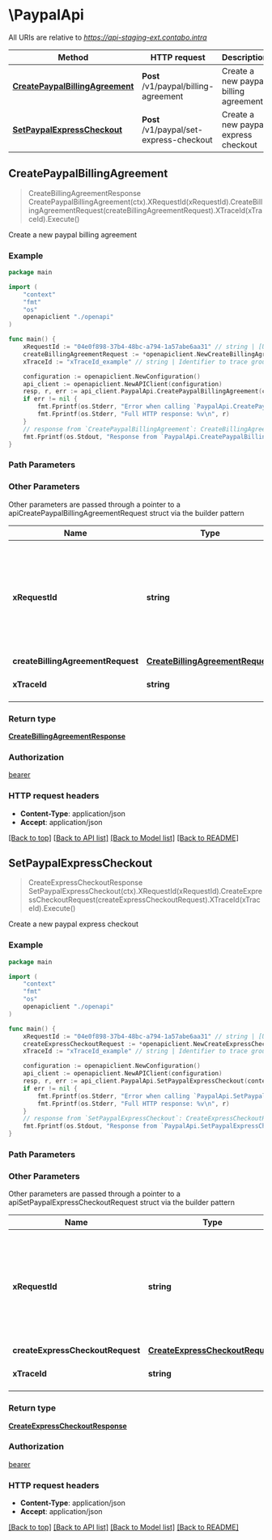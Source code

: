# \PaypalApi

All URIs are relative to *https://api-staging-ext.contabo.intra*

Method | HTTP request | Description
------------- | ------------- | -------------
[**CreatePaypalBillingAgreement**](PaypalApi.md#CreatePaypalBillingAgreement) | **Post** /v1/paypal/billing-agreement | Create a new paypal billing agreement
[**SetPaypalExpressCheckout**](PaypalApi.md#SetPaypalExpressCheckout) | **Post** /v1/paypal/set-express-checkout | Create a new paypal express checkout



## CreatePaypalBillingAgreement

> CreateBillingAgreementResponse CreatePaypalBillingAgreement(ctx).XRequestId(xRequestId).CreateBillingAgreementRequest(createBillingAgreementRequest).XTraceId(xTraceId).Execute()

Create a new paypal billing agreement



### Example

```go
package main

import (
    "context"
    "fmt"
    "os"
    openapiclient "./openapi"
)

func main() {
    xRequestId := "04e0f898-37b4-48bc-a794-1a57abe6aa31" // string | [Uuid4](https://en.wikipedia.org/wiki/Universally_unique_identifier#Version_4_(random)) to identify individual requests for support cases. You can use [uuidgenerator](https://www.uuidgenerator.net/version4) to generate them manually.
    createBillingAgreementRequest := *openapiclient.NewCreateBillingAgreementRequest("EC-3YW896672T712043W") // CreateBillingAgreementRequest | 
    xTraceId := "xTraceId_example" // string | Identifier to trace group of requests. (optional)

    configuration := openapiclient.NewConfiguration()
    api_client := openapiclient.NewAPIClient(configuration)
    resp, r, err := api_client.PaypalApi.CreatePaypalBillingAgreement(context.Background()).XRequestId(xRequestId).CreateBillingAgreementRequest(createBillingAgreementRequest).XTraceId(xTraceId).Execute()
    if err != nil {
        fmt.Fprintf(os.Stderr, "Error when calling `PaypalApi.CreatePaypalBillingAgreement``: %v\n", err)
        fmt.Fprintf(os.Stderr, "Full HTTP response: %v\n", r)
    }
    // response from `CreatePaypalBillingAgreement`: CreateBillingAgreementResponse
    fmt.Fprintf(os.Stdout, "Response from `PaypalApi.CreatePaypalBillingAgreement`: %v\n", resp)
}
```

### Path Parameters



### Other Parameters

Other parameters are passed through a pointer to a apiCreatePaypalBillingAgreementRequest struct via the builder pattern


Name | Type | Description  | Notes
------------- | ------------- | ------------- | -------------
 **xRequestId** | **string** | [Uuid4](https://en.wikipedia.org/wiki/Universally_unique_identifier#Version_4_(random)) to identify individual requests for support cases. You can use [uuidgenerator](https://www.uuidgenerator.net/version4) to generate them manually. | 
 **createBillingAgreementRequest** | [**CreateBillingAgreementRequest**](CreateBillingAgreementRequest.md) |  | 
 **xTraceId** | **string** | Identifier to trace group of requests. | 

### Return type

[**CreateBillingAgreementResponse**](CreateBillingAgreementResponse.md)

### Authorization

[bearer](../README.md#bearer)

### HTTP request headers

- **Content-Type**: application/json
- **Accept**: application/json

[[Back to top]](#) [[Back to API list]](../README.md#documentation-for-api-endpoints)
[[Back to Model list]](../README.md#documentation-for-models)
[[Back to README]](../README.md)


## SetPaypalExpressCheckout

> CreateExpressCheckoutResponse SetPaypalExpressCheckout(ctx).XRequestId(xRequestId).CreateExpressCheckoutRequest(createExpressCheckoutRequest).XTraceId(xTraceId).Execute()

Create a new paypal express checkout



### Example

```go
package main

import (
    "context"
    "fmt"
    "os"
    openapiclient "./openapi"
)

func main() {
    xRequestId := "04e0f898-37b4-48bc-a794-1a57abe6aa31" // string | [Uuid4](https://en.wikipedia.org/wiki/Universally_unique_identifier#Version_4_(random)) to identify individual requests for support cases. You can use [uuidgenerator](https://www.uuidgenerator.net/version4) to generate them manually.
    createExpressCheckoutRequest := *openapiclient.NewCreateExpressCheckoutRequest("DE", "USD", "http://localhost:5000/checkout/complete/?pp-return", "http://localhost:5000/checkout/complete/?pp-cancel") // CreateExpressCheckoutRequest | 
    xTraceId := "xTraceId_example" // string | Identifier to trace group of requests. (optional)

    configuration := openapiclient.NewConfiguration()
    api_client := openapiclient.NewAPIClient(configuration)
    resp, r, err := api_client.PaypalApi.SetPaypalExpressCheckout(context.Background()).XRequestId(xRequestId).CreateExpressCheckoutRequest(createExpressCheckoutRequest).XTraceId(xTraceId).Execute()
    if err != nil {
        fmt.Fprintf(os.Stderr, "Error when calling `PaypalApi.SetPaypalExpressCheckout``: %v\n", err)
        fmt.Fprintf(os.Stderr, "Full HTTP response: %v\n", r)
    }
    // response from `SetPaypalExpressCheckout`: CreateExpressCheckoutResponse
    fmt.Fprintf(os.Stdout, "Response from `PaypalApi.SetPaypalExpressCheckout`: %v\n", resp)
}
```

### Path Parameters



### Other Parameters

Other parameters are passed through a pointer to a apiSetPaypalExpressCheckoutRequest struct via the builder pattern


Name | Type | Description  | Notes
------------- | ------------- | ------------- | -------------
 **xRequestId** | **string** | [Uuid4](https://en.wikipedia.org/wiki/Universally_unique_identifier#Version_4_(random)) to identify individual requests for support cases. You can use [uuidgenerator](https://www.uuidgenerator.net/version4) to generate them manually. | 
 **createExpressCheckoutRequest** | [**CreateExpressCheckoutRequest**](CreateExpressCheckoutRequest.md) |  | 
 **xTraceId** | **string** | Identifier to trace group of requests. | 

### Return type

[**CreateExpressCheckoutResponse**](CreateExpressCheckoutResponse.md)

### Authorization

[bearer](../README.md#bearer)

### HTTP request headers

- **Content-Type**: application/json
- **Accept**: application/json

[[Back to top]](#) [[Back to API list]](../README.md#documentation-for-api-endpoints)
[[Back to Model list]](../README.md#documentation-for-models)
[[Back to README]](../README.md)

